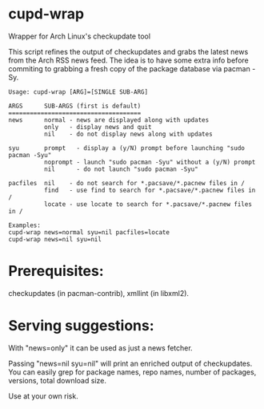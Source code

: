 # cupd-wrap
Wrapper for Arch Linux's checkupdate tool

This script refines the output of checkupdates and grabs
the latest news from the Arch RSS news feed. The idea is to
have some extra info before commiting to grabbing a fresh copy
of the package database via pacman -Sy.

    Usage: cupd-wrap [ARG]=[SINGLE SUB-ARG]
    
    ARGS      SUB-ARGS (first is default)
    =====================================
    news      normal - news are displayed along with updates
              only   - display news and quit
              nil    - do not display news along with updates
    
    syu       prompt   - display a (y/N) prompt before launching "sudo pacman -Syu"
              noprompt - launch "sudo pacman -Syu" without a (y/N) prompt
              nil      - do not launch "sudo pacman -Syu"
    
    pacfiles  nil    - do not search for *.pacsave/*.pacnew files in /
              find   - use find to search for *.pacsave/*.pacnew files in /
              locate - use locate to search for *.pacsave/*.pacnew files in /
    
    Examples:
    cupd-wrap news=normal syu=nil pacfiles=locate
    cupd-wrap news=nil syu=nil

Prerequisites:
==============
checkupdates (in pacman-contrib), xmllint (in libxml2).

Serving suggestions:
====================
With "news=only" it can be used as just a news fetcher.

Passing "news=nil syu=nil" will print an enriched output of checkupdates. You can easily
grep for package names, repo names, number of packages, versions, total download size.

Use at your own risk.